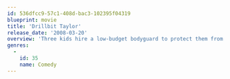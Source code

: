 ```yaml
---
id: 536dfcc9-57c1-408d-bac3-102395f04319
blueprint: movie
title: 'Drillbit Taylor'
release_date: '2008-03-20'
overview: 'Three kids hire a low-budget bodyguard to protect them from the playground bully, not realising he is just a homeless beggar and petty thief looking for some easy cash.'
genres:
  -
    id: 35
    name: Comedy
---
```

